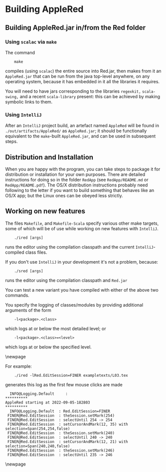 # Building AppleRed

## Building AppleRed.jar in/from the Red folder

### Using `scalac` via `make`

The command

        make

compiles (using `scalac`) the entire source into Red.jar, then makes
from it an `AppleRed.jar` that can be run from the java top-level
anywhere, on any operating system, because it has embedded in it
all the libraries it requires.

You will need to have jars corresponding to the libraries `regexkit,`
`scala-swing,` and a recent `scala-library` present: this can be
achieved by making symbolic links to them.

### Using `IntelliJ`

After an `IntelliJ` project build, an artefact named `AppleRed` will
be found in `./out/artifacts/AppleRed/` as `AppleRed.jar`; it should
be functionally equivalent to the `make`-built `AppleRed.jar`, and
can be used in subsequent steps.

## Distribution and Installation

When you are happy with the program, you can take steps to package
it for distribution or installation for your own purposes.  There
are detailed instructions for doing so in the folder `RedApp` (see
`RedApp/README.md` or `RedApp/README.pdf`). The OS/X distribution
instructions probably need following to the letter if you want to
build something that behaves like an OS/X app; but the Linux ones
can be obeyed less strictly.


## Working on new features

The files `Makefile`, and `Makefile-Scala` specify various other make
targets, some of which will be of use while working on new features
with `IntelliJ`.

        ./ired [args]

runs the editor using the compilation classpath and the current
`IntelliJ`-compiled class files.

If you don't use `IntelliJ` in your development it's not a
problem, because:

        ./sred [args]

runs the editor using the compilation classpath and `Red.jar`

You can test a new variant you have compiled with either of the above
two commands.

You specify the logging of classes/modules by providing additional
arguments of the form

        -l<package>.<class>

which logs at or below the most detailed level; or

        -l<package>.<class>=<level>

which logs at or below the specified level.


\newpage

For example:

        ./ired -lRed.EditSession=FINER exampletexts/L03.tex

generates this log as the first few mouse clicks are made


      INFO@Logging.Default     :
    **********
    AppleRed starting at 2022-09-05-182803
    **********
      INFO@Logging.Default  : Red.EditSession=FINER
     FINER@Red.EditSession  : theSession.setMark(254)
     FINER@Red.EditSession  : selectUntil 254 -> 254
     FINER@Red.EditSession  : setCursorAndMark(12, 35) with selection=Span(254,254,false)
     FINER@Red.EditSession  : theSession.setMark(240)
     FINER@Red.EditSession  : selectUntil 240 -> 240
     FINER@Red.EditSession  : setCursorAndMark(12, 21) with selection=Span(240,240,false)
     FINER@Red.EditSession  : theSession.setMark(246)
     FINER@Red.EditSession  : selectUntil 235 -> 246

\newpage

